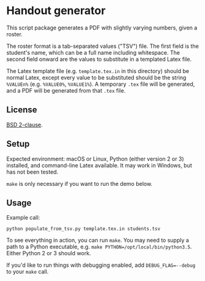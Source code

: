 # Handout generator

This script package generates a PDF with slightly varying numbers, given a roster.

The roster format is a tab-separated values ("TSV") file.  The first field is the student's name, which can be a full name including whitespace.  The second field onward are the values to substitute in a templated Latex file.

The Latex template file (e.g. `template.tex.in` in this directory) should be normal Latex, except every value to be substituted should be the string `%VALUEn%` (e.g. `%VALUE0%`, `%VALUE1%`).  A temporary `.tex` file will be generated, and a PDF will be generated from that `.tex` file.


## License

[BSD 2-clause](https://opensource.org/licenses/BSD-2-Clause).


## Setup

Expected environment:  macOS or Linux, Python (either version 2 or 3) installed, and command-line Latex available.  It may work in Windows, but has not been tested.

`make` is only necessary if you want to run the demo below.


## Usage

Example call:

    python populate_from_tsv.py template.tex.in students.tsv

To see everything in action, you can run `make`.  You may need to supply a path to a Python executable, e.g. `make PYTHON=/opt/local/bin/python3.5`.  Either Python 2 or 3 should work.

If you'd like to run things with debugging enabled, add `DEBUG_FLAG=--debug` to your `make` call.
